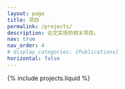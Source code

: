 ```yaml
---
layout: page
title: 项目
permalink: /projects/
description: 论文实现的相关项目。
nav: true
nav_order: 4
# display_categories: [Publications]
horizontal: false
---
```


{% include projects.liquid %}
